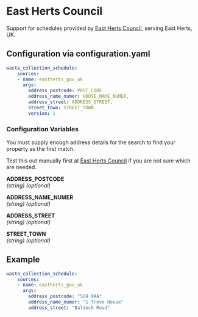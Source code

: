 # East Herts Council

Support for schedules provided by [East Herts Council](https://www.eastherts.gov.uk/bins-waste-and-recycling), serving East Herts, UK.

## Configuration via configuration.yaml

```yaml
waste_collection_schedule:
    sources:
    - name: eastherts_gov_uk
      args:
        address_postcode: POST_CODE
        address_name_numer: HOUSE_NAME_NUMER,
        address_street: ADDRESS_STREET,
        street_town: STREET_TOWN
        version: 1

```

### Configuration Variables
You must supply enough address details for the search to find your property as the first match.

Test this out manually first at [East Herts Council](https://www.eastherts.gov.uk/bins-waste-and-recycling) if you are not sure which are needed.


**ADDRESS_POSTCODE**  
*(string) (optional)*

**ADDRESS_NAME_NUMER**  
*(string) (optional)*

**ADDRESS_STREET**  
*(string) (optional)*

**STREET_TOWN**  
*(string) (optional)*

## Example

```yaml
waste_collection_schedule:
    sources:
    - name: eastherts_gov_uk
      args:
        address_postcode: "SG9 9AA"
        address_name_numer: "1 Trove House"
        address_street: "Baldock Road"
```
